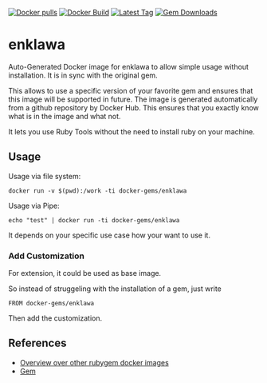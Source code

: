 [![Docker pulls](https://img.shields.io/docker/pulls/rubygem/enklawa.svg)](https://hub.docker.com/r/rubygem/enklawa/)
[![Docker Build](https://img.shields.io/docker/automated/rubygem/enklawa.svg)](https://hub.docker.com/r/rubygem/enklawa/)
[![Latest Tag](https://img.shields.io/github/tag/docker-rubygem/enklawa.svg)](https://hub.docker.com/r/rubygem/enklawa/)
[![Gem Downloads](https://img.shields.io/gem/dt/enklawa.svg)](https://rubygems.org/gems/enklawa/)
# enklawa

Auto-Generated Docker image for enklawa to allow simple usage without installation.
It is in sync with the original gem.

This allows to use a specific version of your favorite gem and ensures that this image will be supported in future.
The image is generated automatically from a github repository by Docker Hub.
This ensures that you exactly know what is in the image and what not.

It lets you use Ruby Tools without the need to install ruby on your machine.

## Usage

Usage via file system:

`docker run -v $(pwd):/work -ti docker-gems/enklawa`

Usage via Pipe:

`echo "test" | docker run -ti docker-gems/enklawa`

It depends on your specific use case how your want to use it.

### Add Customization

For extension, it could be used as base image.

So instead of struggeling with the installation of a gem, just write

`FROM docker-gems/enklawa`

Then add the customization.

## References

 - [Overview over other rubygem docker images](https://github.com/thinkbot/docker-rubygem)
 - [Gem](https://rubygems.org/gems/enklawa/)
